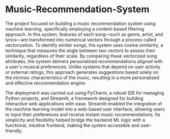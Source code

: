 # Music-Recommendation-System
The project focused on building a music recommendation system using machine learning, specifically employing a content-based filtering approach. In this system, features of each song—such as genre, artist, and lyrics—are transformed into numerical vectors through a process called vectorization. To identify similar songs, the system uses cosine similarity, a technique that measures the angle between two vectors to assess their similarity, regardless of their scale. By comparing these vectorized song attributes, the system delivers personalized recommendations aligned with a user's musical preferences. Unlike systems that depend on user activity or external ratings, this approach generates suggestions based solely on the intrinsic characteristics of the music, resulting in a more personalized and effective recommendation engine.

The deployment was carried out using PyCharm, a robust IDE for managing Python projects, and Streamlit, a framework designed for building interactive web applications with ease. Streamlit enabled the integration of the machine learning model into a web-based user interface, allowing users to input their preferences and receive instant music recommendations. Its simplicity and flexibility helped bridge the backend ML logic with a functional, intuitive frontend, making the system accessible and user-friendly.
